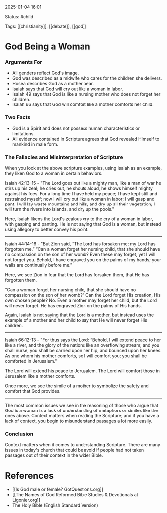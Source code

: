 2025-01-04 16:01

Status: #child

Tags: [[christianity]], [[debate]], [[god]]

# God Being a Woman

### Arguments For

- All genders reflect God's image.
- God was described as a midwife who cares for the children she delivers.
- Hosea describes God as a mother bear.
- Isaiah says that God will cry out like a woman in labor. 
- Isaiah 49 says that God is like a nursing mother who does not forget her children. 
- Isaiah 66 says that God will comfort like a mother comforts her child. 


### Two Facts

- God is a Spirit and does not possess human characteristics or limitations. 
- All evidence contained in Scripture agrees that God revealed Himself to mankind in male form. 

### The Fallacies and Misinterpretation of Scripture

When you look at the above scripture examples, using Isaiah as an example, they liken God to a woman in certain behaviors. 

Isaiah 42:13-15 - "The Lord goes out like a mighty man, like a man of war he stirs up his zeal; he cries out, he shouts aloud, he shows himself mighty against his foes. For a long time I have held my peace; I have kept still and restrained myself; now I will cry out like a woman in labor; I will gasp and pant. I will lay waste mountains and hills, and dry up all their vegetation; I will turn the rivers into islands, and dry up the pools."

Here, Isaiah likens the Lord's zealous cry to the cry of a woman in labor, with gasping and panting. He is not saying that God is a woman, but instead using allegory to better convey his point. 

---

Isaiah 44:14-16 - "But Zion said, “The Lord has forsaken me; my Lord has forgotten me.” “Can a woman forget her nursing child,
that she should have no compassion on the son of her womb? Even these may forget, yet I will not forget you. Behold, I have engraved you on the palms of my hands; your walls are continually before me."

Here, we see Zion in fear that the Lord has forsaken them, that He has forgotten them. 

"Can a woman forget her nursing child, that she should have no compassion on the son of her womb?" Can the Lord forget His creation, His own chosen people? No. Even a mother may forget her child, but the Lord will never forget. He has engraved Zion on the palms of His hands. 

Again, Isaiah is not saying that the Lord is a mother, but instead uses the example of a mother and her child to say that He will never forget His children. 

---

Isaiah 66:12-13 - "For thus says the Lord: “Behold, I will extend peace to her like a river, and the glory of the nations like an overflowing stream; and you shall nurse, you shall be carried upon her hip, and bounced upon her knees. As one whom his mother comforts, so I will comfort you; you shall be comforted in Jerusalem."

The Lord will extend his peace to Jerusalem. The Lord will comfort those in Jerusalem like a mother comforts. 

Once more, we see the simile of a mother to symbolize the safety and comfort that God provides. 

---

The most common issues we see in the reasoning of those who argue that God is a woman is a lack of understanding of metaphors or similes like the ones above. Context matters when reading the Scripture; and if you have a lack of context, you begin to misunderstand passages a lot more easily. 


### Conclusion

Context matters when it comes to understanding Scripture. There are many issues in today's church that could be avoid if people had not taken passages out of their context in the wider Bible. 

# References

- [[Is God male or female?  GotQuestions.org]]
- [[The Names of God  Reformed Bible Studies & Devotionals at Ligonier.org]]
- The Holy Bible (English Standard Version)
